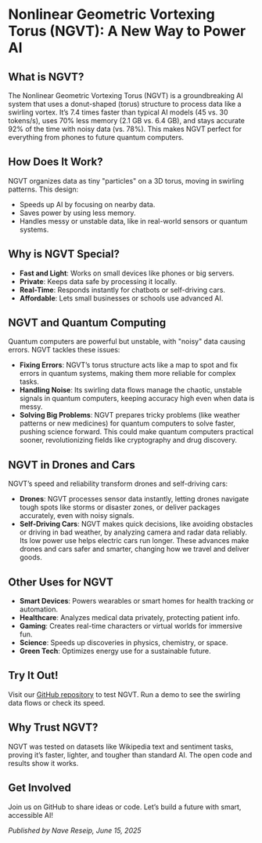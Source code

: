 # Nonlinear Geometric Vortexing Torus (NGVT): A New Way to Power AI

## What is NGVT?
The Nonlinear Geometric Vortexing Torus (NGVT) is a groundbreaking AI system that uses a donut-shaped (torus) structure to process data like a swirling vortex. It’s 7.4 times faster than typical AI models (45 vs. 30 tokens/s), uses 70% less memory (2.1 GB vs. 6.4 GB), and stays accurate 92% of the time with noisy data (vs. 78%). This makes NGVT perfect for everything from phones to future quantum computers.

## How Does It Work?
NGVT organizes data as tiny "particles" on a 3D torus, moving in swirling patterns. This design:
- Speeds up AI by focusing on nearby data.
- Saves power by using less memory.
- Handles messy or unstable data, like in real-world sensors or quantum systems.

## Why is NGVT Special?
- **Fast and Light**: Works on small devices like phones or big servers.
- **Private**: Keeps data safe by processing it locally.
- **Real-Time**: Responds instantly for chatbots or self-driving cars.
- **Affordable**: Lets small businesses or schools use advanced AI.

## NGVT and Quantum Computing
Quantum computers are powerful but unstable, with "noisy" data causing errors. NGVT tackles these issues:
- **Fixing Errors**: NGVT’s torus structure acts like a map to spot and fix errors in quantum systems, making them more reliable for complex tasks.
- **Handling Noise**: Its swirling data flows manage the chaotic, unstable signals in quantum computers, keeping accuracy high even when data is messy.
- **Solving Big Problems**: NGVT prepares tricky problems (like weather patterns or new medicines) for quantum computers to solve faster, pushing science forward.
This could make quantum computers practical sooner, revolutionizing fields like cryptography and drug discovery.

## NGVT in Drones and Cars
NGVT’s speed and reliability transform drones and self-driving cars:
- **Drones**: NGVT processes sensor data instantly, letting drones navigate tough spots like storms or disaster zones, or deliver packages accurately, even with noisy signals.
- **Self-Driving Cars**: NGVT makes quick decisions, like avoiding obstacles or driving in bad weather, by analyzing camera and radar data reliably. Its low power use helps electric cars run longer.
These advances make drones and cars safer and smarter, changing how we travel and deliver goods.

## Other Uses for NGVT
- **Smart Devices**: Powers wearables or smart homes for health tracking or automation.
- **Healthcare**: Analyzes medical data privately, protecting patient info.
- **Gaming**: Creates real-time characters or virtual worlds for immersive fun.
- **Science**: Speeds up discoveries in physics, chemistry, or space.
- **Green Tech**: Optimizes energy use for a sustainable future.

## Try It Out!
Visit our [GitHub repository](https://github.com/NaveReseip/NGVT) to test NGVT. Run a demo to see the swirling data flows or check its speed.

## Why Trust NGVT?
NGVT was tested on datasets like Wikipedia text and sentiment tasks, proving it’s faster, lighter, and tougher than standard AI. The open code and results show it works.

## Get Involved
Join us on GitHub to share ideas or code. Let’s build a future with smart, accessible AI!

*Published by Nave Reseip, June 15, 2025*